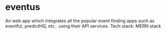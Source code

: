 # eventus

An web app which integrates all the popular event finding apps such as eventful, predictHQ, etc.. using their API services.
Tech stack: MERN stack
